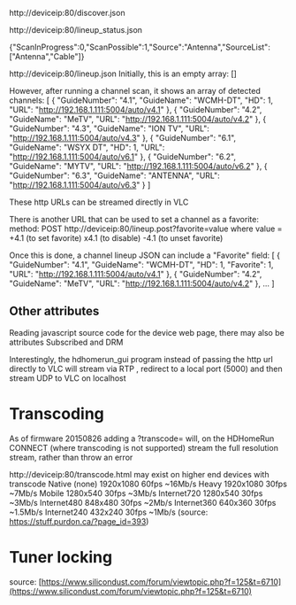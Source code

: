 http://deviceip:80/discover.json

http://deviceip:80/lineup_status.json

{"ScanInProgress":0,"ScanPossible":1,"Source":"Antenna","SourceList":["Antenna","Cable"]}


http://deviceip:80/lineup.json
Initially, this is an empty array:
[]

However, after running a channel scan, it shows an array of detected channels:
[
{
"GuideNumber": "4.1",
"GuideName": "WCMH-DT",
"HD": 1,
"URL": "http://192.168.1.111:5004/auto/v4.1"
},
{
"GuideNumber": "4.2",
"GuideName": "MeTV",
"URL": "http://192.168.1.111:5004/auto/v4.2"
},
{
"GuideNumber": "4.3",
"GuideName": "ION TV",
"URL": "http://192.168.1.111:5004/auto/v4.3"
},
{
"GuideNumber": "6.1",
"GuideName": "WSYX DT",
"HD": 1,
"URL": "http://192.168.1.111:5004/auto/v6.1"
},
{
"GuideNumber": "6.2",
"GuideName": "MYTV",
"URL": "http://192.168.1.111:5004/auto/v6.2"
},
{
"GuideNumber": "6.3",
"GuideName": "ANTENNA",
"URL": "http://192.168.1.111:5004/auto/v6.3"
}
]

These http URLs can be streamed directly in VLC

There is another URL that can be used to set a channel as a favorite:
method: POST
http://deviceip:80/lineup.post?favorite=value
where value = 
+4.1 (to set favorite)
x4.1 (to disable)
-4.1 (to unset favorite)


Once this is done, a channel lineup JSON can include a "Favorite" field:
[
{
"GuideNumber": "4.1",
"GuideName": "WCMH-DT",
"HD": 1,
"Favorite": 1,
"URL": "http://192.168.1.111:5004/auto/v4.1"
},
{
"GuideNumber": "4.2",
"GuideName": "MeTV",
"URL": "http://192.168.1.111:5004/auto/v4.2"
},
...
]


## Other attributes
Reading javascript source code for the device web page, there may also be attributes Subscribed and DRM



Interestingly, the hdhomerun_gui program instead of passing the http url directly to VLC will stream via RTP , redirect to a local port (5000) and then stream UDP to VLC on localhost

# Transcoding

As of firmware 20150826 adding a ?transcode= will, on the HDHomeRun CONNECT (where transcoding is not supported) stream the full resolution stream, rather than throw an error

http://deviceip:80/transcode.html may exist on higher end devices with transcode 
Native (none)      1920x1080   60fps    ~16Mb/s
Heavy              1920x1080   30fps    ~7Mb/s
Mobile             1280x540    30fps    ~3Mb/s
Internet720        1280x540    30fps    ~3Mb/s
Internet480        848x480     30fps    ~2Mb/s
Internet360        640x360     30fps    ~1.5Mb/s
Internet240        432x240     30fps    ~1Mb/s
(source: https://stuff.purdon.ca/?page_id=393)

# Tuner locking
source: [https://www.silicondust.com/forum/viewtopic.php?f=125&t=6710](https://www.silicondust.com/forum/viewtopic.php?f=125&t=6710)
